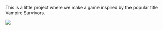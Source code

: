 This is a little project where we make a game inspired by the popular title Vampire Survivors.

![](https://media3.giphy.com/media/v1.Y2lkPTc5MGI3NjExNG80YjZ1ZnM4OHdmZGR2amx0aG1qdWI3c290ZmZoNWgxOXN6OTZ6ayZlcD12MV9pbnRlcm5hbF9naWZfYnlfaWQmY3Q9Zw/rc04b3OwnhzsNpe54L/giphy.gif)
